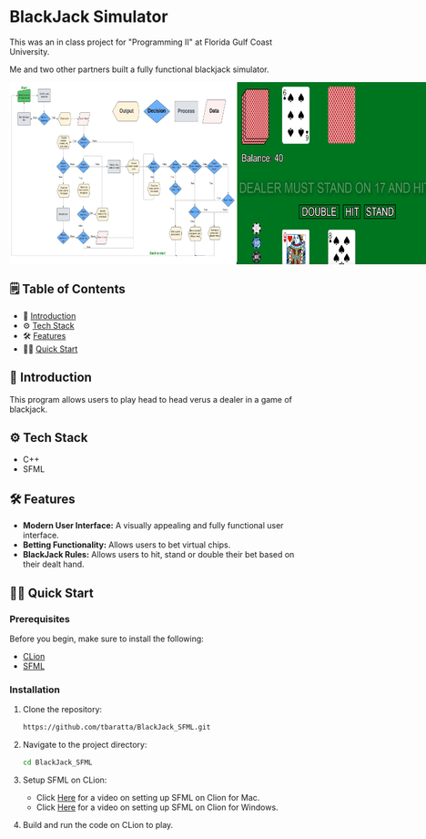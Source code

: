 # BlackJack Simulator

This was an in class project for "Programming II" at Florida Gulf Coast University.

Me and two other partners built a fully functional blackjack simulator.

<div style="display: flex; justify-content: space-around;">
  <img src="https://github.com/tbaratta/BlackJack_SFML/blob/main/images/flow_diagram.png" alt="Alt Text" width="400" height="320">
  <img src="https://github.com/tbaratta/BlackJack_SFML/blob/main/images/UI.png" alt="Alt Text" width="400" height="320">
</div>


## 🗒️ Table of Contents

- 🤖 [Introduction](#introduction)
- ⚙️ [Tech Stack](#tech-stack)
- 🛠️ [Features](#features)
- 🏃‍♂️ [Quick Start](#quick-start)

## 🤖 Introduction <a name="introduction"></a>

This program allows users to play head to head verus a dealer in a game of blackjack.

## ⚙️ Tech Stack <a name="tech-stack"></a>

- C++
- SFML

## 🛠️ Features <a name="features"></a>

- **Modern User Interface:** A visually appealing and fully functional user interface.
- **Betting Functionality:** Allows users to bet virtual chips.
- **BlackJack Rules:** Allows users to hit, stand or double their bet based on their dealt hand.

## 🏃‍♂️ Quick Start <a name="quick-start"></a>

### Prerequisites <a name="prerequisites"></a>

Before you begin, make sure to install the following:

- [CLion](https://www.jetbrains.com/clion/)
- [SFML](https://www.sfml-dev.org/download.php)
  
### Installation <a name="installation"></a>

1. Clone the repository:

    ```bash
    https://github.com/tbaratta/BlackJack_SFML.git
    ```

2. Navigate to the project directory:

    ```bash
    cd BlackJack_SFML
    ```

3. Setup SFML on CLion:
   - Click [Here](https://www.youtube.com/watch?v=BILAqQ-ZFDA&t=652s) for a video on setting up SFML on Clion for Mac.
   - Click [Here](https://www.youtube.com/watch?v=EXY7MNqKHTc) for a video on setting up SFML on Clion for Windows.
     
4. Build and run the code on CLion to play.
